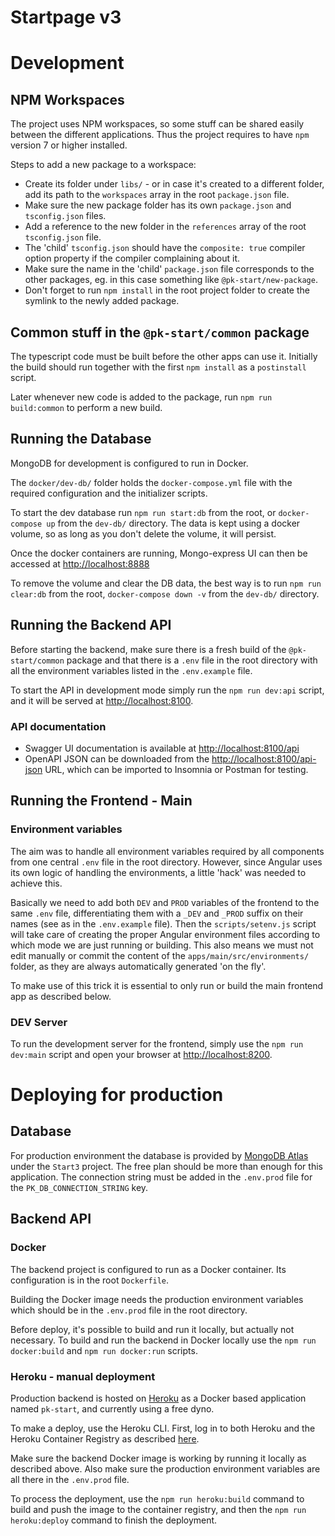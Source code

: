 Startpage v3
============

Development
============

NPM Workspaces
--------------

The project uses NPM workspaces, so some stuff can be shared easily between the different applications. Thus the project requires to have `npm` version 7 or higher installed.

Steps to add a new package to a workspace:

- Create its folder under `libs/` - or in case it's created to a different folder, add its path to the `workspaces` array in the root `package.json` file.
- Make sure the new package folder has its own `package.json` and `tsconfig.json` files.
- Add a reference to the new folder in the `references` array of the root `tsconfig.json` file.
- The 'child' `tsconfig.json` should have the `composite: true` compiler option property if the compiler complaining about it.
- Make sure the name in the 'child' `package.json` file corresponds to the other packages, eg. in this case something like `@pk-start/new-package`.
- Don't forget to run `npm install` in the root project folder to create the symlink to the newly added package.

Common stuff in the `@pk-start/common` package
----------------------------------------------

The typescript code must be built before the other apps can use it. Initially the build should run together with the first `npm install` as a `postinstall` script.

Later whenever new code is added to the package, run `npm run build:common` to perform a new build.

Running the Database
--------------------

MongoDB for development is configured to run in Docker.

The `docker/dev-db/` folder holds the `docker-compose.yml` file with the required configuration and the initializer scripts.

To start the dev database run `npm run start:db` from the root, or `docker-compose up` from the `dev-db/` directory. The data is kept using a docker volume, so as long as you don't delete the volume, it will persist.

Once the docker containers are running, Mongo-express UI can then be accessed at [http://localhost:8888](http://localhost:8888)

To remove the volume and clear the DB data, the best way is to run `npm run clear:db` from the root, `docker-compose down -v` from the `dev-db/` directory.

Running the Backend API
-----------------------
Before starting the backend, make sure there is a fresh build of the `@pk-start/common` package and that there is a `.env` file in the root directory with all the environment variables listed in the `.env.example` file.

To start the API in development mode simply run the `npm run dev:api` script, and it will be served at [http://localhost:8100](http://localhost:8100).

### API documentation
* Swagger UI documentation is available at [http://localhost:8100/api](http://localhost:8100/api)
* OpenAPI JSON can be downloaded from the [http://localhost:8100/api-json](http://localhost:8100/api-json) URL, which can be imported to Insomnia or Postman for testing.


Running the Frontend - Main
---------------------------

### Environment variables
The aim was to handle all environment variables required by all components from one central `.env` file in the root directory. However, since Angular uses its own logic of handling the environments, a little 'hack' was needed to achieve this.

Basically we need to add both `DEV` and `PROD` variables of the frontend to the same `.env` file, differentiating them with a `_DEV` and `_PROD` suffix on their names (see as in the `.env.example` file). Then the `scripts/setenv.js` script will take care of creating the proper Angular environment files according to which mode we are just running or building. This also means we must not edit manually or commit the content of the `apps/main/src/environments/` folder, as they are always automatically generated 'on the fly'.

To make use of this trick it is essential to only run or build the main frontend app as described below.

### DEV Server
To run the development server for the frontend, simply use the `npm run dev:main` script and open your browser at [http://localhost:8200](http://localhost:8200).


Deploying for production
========================

Database
--------

For production environment the database is provided by [MongoDB Atlas](https://cloud.mongodb.com/v2/60cf8035289f4f0c103690d0#clusters) under the `Start3` project. The free plan should be more than enough for this application. The connection string must be added in the `.env.prod` file for the `PK_DB_CONNECTION_STRING` key.

Backend API
-----------

### Docker
The backend project is configured to run as a Docker container. Its configuration is in the root `Dockerfile`.

Building the Docker image needs the production environment variables which should be in the `.env.prod` file in the root directory.

Before deploy, it's possible to build and run it locally, but actually not necessary.
To build and run the backend in Docker locally use the `npm run docker:build` and `npm run docker:run` scripts.

### Heroku - manual deployment
Production backend is hosted on [Heroku](https://dashboard.heroku.com/apps/pk-start/) as a Docker based application named `pk-start`, and currently using a free dyno.

To make a deploy, use the Heroku CLI. First, log in to both Heroku and the Heroku Container Registry as described [here](https://devcenter.heroku.com/articles/container-registry-and-runtime). 

Make sure the backend Docker image is working by running it locally as described above. Also make sure the production environment variables are all there in the `.env.prod` file.

To process the deployment, use the `npm run heroku:build` command to build and push the image to the container registry, and then the `npm run heroku:deploy` command to finish the deployment.

